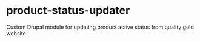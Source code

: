 # product-status-updater
Custom Drupal module for updating product active status from quality gold website

